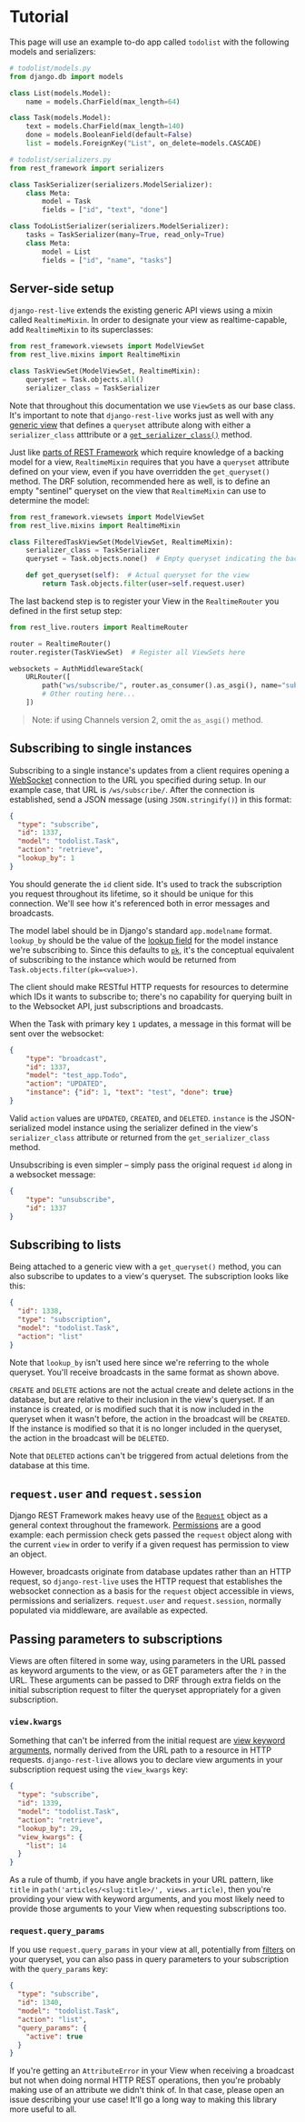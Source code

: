 # Tutorial

This page will use an example to-do app called `todolist` with the following models and serializers:
```python
# todolist/models.py
from django.db import models

class List(models.Model):
    name = models.CharField(max_length=64)

class Task(models.Model):
    text = models.CharField(max_length=140)
    done = models.BooleanField(default=False)
    list = models.ForeignKey("List", on_delete=models.CASCADE)

# todolist/serializers.py
from rest_framework import serializers

class TaskSerializer(serializers.ModelSerializer):
    class Meta:
        model = Task
        fields = ["id", "text", "done"]

class TodoListSerializer(serializers.ModelSerializer):
    tasks = TaskSerializer(many=True, read_only=True)
    class Meta:
        model = List
        fields = ["id", "name", "tasks"]
```

## Server-side setup

`django-rest-live` extends the existing generic API views using a mixin called `RealtimeMixin`. In order to
designate your view as realtime-capable, add `RealtimeMixin` to its superclasses:

```python
from rest_framework.viewsets import ModelViewSet
from rest_live.mixins import RealtimeMixin

class TaskViewSet(ModelViewSet, RealtimeMixin):
    queryset = Task.objects.all()
    serializer_class = TaskSerializer
```

Note that throughout this documentation we use `ViewSet`s as our base class. It's important to note that `django-rest-live`
works just as well with any [generic view](https://www.django-rest-framework.org/api-guide/generic-views/)
that defines a `queryset` attribute along with either a `serializer_class` atttribute or a
[`get_serializer_class()`](https://www.django-rest-framework.org/api-guide/generic-views/#attributes) method.

Just like [parts of REST Framework](https://www.django-rest-framework.org/api-guide/permissions/#using-with-views-that-do-not-include-a-queryset-attribute)
which require knowledge of a backing model for a view, `RealtimeMixin` requires that you have a `queryset` attribute
defined on your view, even if you have overridden the `get_queryset()` method. The DRF solution, recommended here as
well, is to define an empty "sentinel" queryset on the view that `RealtimeMixin` can use to determine the model:

```python
from rest_framework.viewsets import ModelViewSet
from rest_live.mixins import RealtimeMixin

class FilteredTaskViewSet(ModelViewSet, RealtimeMixin):
    serializer_class = TaskSerializer
    queryset = Task.objects.none()  # Empty queryset indicating the backing model for this view

    def get_queryset(self):  # Actual queryset for the view
        return Task.objects.filter(user=self.request.user)
```

The last backend step is to register your View in the `RealtimeRouter` you defined in the first setup step:

```python
from rest_live.routers import RealtimeRouter

router = RealtimeRouter()
router.register(TaskViewSet)  # Register all ViewSets here

websockets = AuthMiddlewareStack(
    URLRouter([
        path("ws/subscribe/", router.as_consumer().as_asgi(), name="subscriptions"), 
        # Other routing here...
    ])
```

> Note: if using Channels version 2, omit the `as_asgi()` method.
 
## Subscribing to single instances
Subscribing to a single instance's updates from a client requires opening a [WebSocket](https://developer.mozilla.org/en-US/docs/Web/API/WebSocket)
connection to the URL you specified during setup. In our example case, that URL is `/ws/subscribe/`. After the connection
is established, send a JSON message (using `JSON.stringify()`) in this format:

```json
{
  "type": "subscribe",
  "id": 1337,
  "model": "todolist.Task",
  "action": "retrieve",
  "lookup_by": 1 
}
```

You should generate the `id` client side. It's used to track the subscription you request throughout 
its lifetime, so it should be unique for this connection. We'll see how it's referenced both in error messages and broadcasts.

The model label should be in Django's standard `app.modelname` format. `lookup_by` should be the value of the
[lookup field](https://www.django-rest-framework.org/api-guide/generic-views/#attributes) for the model instance
we're subscribing to. Since this defaults to  [`pk`](https://docs.djangoproject.com/en/3.1/topics/db/queries/#the-pk-lookup-shortcut),
it's the conceptual equivalent of subscribing to the instance which would be returned from
`Task.objects.filter(pk=<value>)`.

The client should make RESTful HTTP requests for resources to determine which IDs it wants to
subscribe to; there's no capability for querying built in to the Websocket API, just subscriptions and broadcasts.

When the Task with primary key `1` updates, a message in this format will be sent over the websocket:

```json
{
    "type": "broadcast",
    "id": 1337,
    "model": "test_app.Todo",
    "action": "UPDATED",
    "instance": {"id": 1, "text": "test", "done": true}
}
```

Valid `action` values are `UPDATED`, `CREATED`, and `DELETED`. `instance` is the JSON-serialized model instance
using the serializer defined in the view's `serializer_class` attribute or returned from the `get_serializer_class`
method.

Unsubscribing is even simpler – simply pass the original request `id` along in a websocket message:
```json
{
    "type": "unsubscribe",
    "id": 1337
}
```

## Subscribing to lists
Being attached to a generic view with a `get_queryset()` method, you can also subscribe to updates to a view's queryset. 
The subscription looks like this:


```json
{
  "id": 1338,
  "type": "subscription",
  "model": "todolist.Task",
  "action": "list"
}
```

Note that `lookup_by` isn't used here since we're referring to the whole queryset. You'll receive broadcasts in the same
format as shown above.

`CREATE` and `DELETE` actions are not the actual create and delete actions in the database, but are relative to their
inclusion in the view's queryset. If an instance is created, or is modified such that it is now included in the queryset
when it wasn't before, the action in the broadcast will be `CREATED`. If the instance is modified so that it is no
longer included in the queryset, the action in the broadcast will be `DELETED`.

Note that `DELETED` actions can't be triggered from actual deletions from the database at this time.


## `request.user` and `request.session`
Django REST Framework makes heavy use of the [`Request`](https://www.django-rest-framework.org/api-guide/requests/)
object as a general context throughout the framework.
[Permissions](https://www.django-rest-framework.org/api-guide/permissions/) are a good example: each permission check
gets passed the `request` object along with the current `view` in order to verify if
a given request has permission to view an object. 

However, broadcasts originate from database updates rather than an HTTP request, so
`django-rest-live` uses the HTTP request that establishes the websocket connection as a basis for the `request`
object accessible in views, permissions and serializers. `request.user` and `request.session`, normally populated
via middleware, are available as expected.


## Passing parameters to subscriptions
Views are often filtered in some way, using parameters in the URL
passed as keyword arguments to the view, or as GET parameters after the `?`
in the URL. These arguments can be passed to DRF through extra fields
on the initial subscription request to filter the queryset appropriately
for a given subscription.

### `view.kwargs`
Something that can't be
inferred from the initial request are [view keyword arguments](https://docs.djangoproject.com/en/3.1/ref/urls/#django.urls.path),
normally derived from the URL path to a resource in HTTP requests.
`django-rest-live` allows you to declare view arguments in your subscription request using the `view_kwargs` key:

```json
{
  "type": "subscribe",
  "id": 1339,
  "model": "todolist.Task",
  "action": "retrieve",
  "lookup_by": 29,
  "view_kwargs": {
    "list": 14 
  }
}
```
As a rule of thumb, if you have angle brackets in your URL pattern, like `title` in 
`path('articles/<slug:title>/', views.article)`, then you're providing your view with
keyword arguments, and you most likely need to provide those arguments to your View when requesting subscriptions too.

### `request.query_params`
If you use `request.query_params` in your view at all, potentially from
[filters](https://www.django-rest-framework.org/api-guide/filtering/#filtering-against-query-parameters) on your queryset,
you can also pass in query parameters to your subscription with the `query_params` key:
```json
{
  "type": "subscribe",
  "id": 1340,
  "model": "todolist.Task",
  "action": "list",
  "query_params": {
    "active": true
  }
}
```

If you're getting an `AttributeError` in your View when receiving a broadcast but not when doing normal HTTP REST
operations, then you're probably making use of an attribute we didn't think of. In that case,
please open an issue describing your use case! It'll go a long way to making this library more useful to all. 
